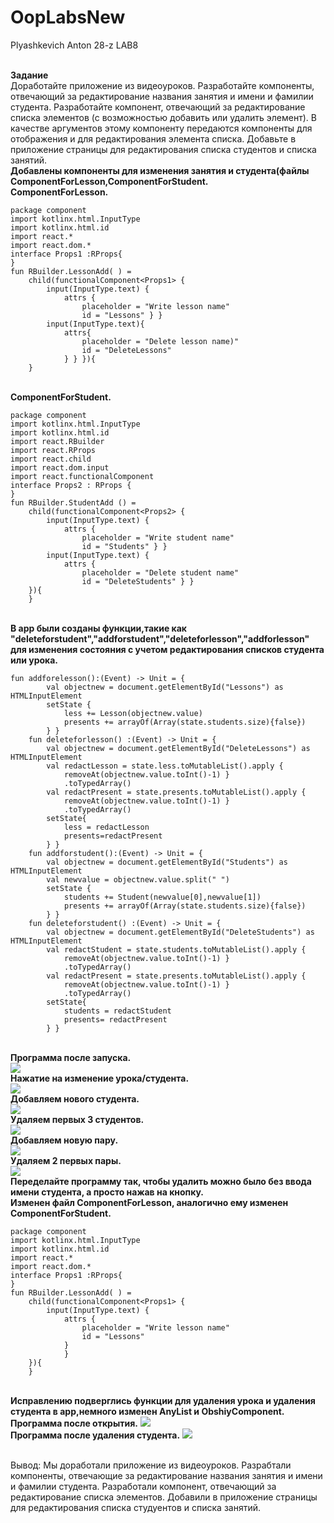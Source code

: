 # OopLabsNew
Plyashkevich Anton 28-z
LAB8

<br>**Задание**
<br>Доработайте приложение из видеоуроков. Разработайте компоненты, отвечающий за редактирование названия занятия и имени и фамилии студента. Разработайте компонент, отвечающий за редактирование списка элементов (с возможностью добавить или удалить элемент). В качестве аргументов этому компоненту передаются компоненты для отображения и для редактирования элемента списка. Добавьте в приложение страницы для редактирования списка студентов и списка занятий. 
<br>**Добавлены компоненты для изменения занятия и студента(файлы ComponentForLesson,ComponentForStudent.**
<br>**СomponentForLesson.**
```
package component
import kotlinx.html.InputType
import kotlinx.html.id
import react.*
import react.dom.*
interface Props1 :RProps{
}
fun RBuilder.LessonAdd( ) =
    child(functionalComponent<Props1> {
        input(InputType.text) {
            attrs {
                placeholder = "Write lesson name"
                id = "Lessons" } }
        input(InputType.text){
            attrs{
                placeholder = "Delete lesson name)"
                id = "DeleteLessons"
            } } }){
    }
```   
<br>**ComponentForStudent.**
```
package component
import kotlinx.html.InputType
import kotlinx.html.id
import react.RBuilder
import react.RProps
import react.child
import react.dom.input
import react.functionalComponent
interface Props2 : RProps {
}
fun RBuilder.StudentAdd () =
    child(functionalComponent<Props2> {
        input(InputType.text) {
            attrs {
                placeholder = "Write student name"
                id = "Students" } }
        input(InputType.text) {
            attrs {
                placeholder = "Delete student name"
                id = "DeleteStudents" } }
    }){
    }
 ```
<br>**В app были созданы функции,такие как "deleteforstudent","addforstudent","deleteforlesson","addforlesson" для изменения состояния с учетом редактирования списков студента или урока.**
```
fun addforelesson():(Event) -> Unit = {
        val objectnew = document.getElementById("Lessons") as HTMLInputElement
        setState {
            less += Lesson(objectnew.value)
            presents += arrayOf(Array(state.students.size){false})
        } }
    fun deleteforlesson() :(Event) -> Unit = {
        val objectnew = document.getElementById("DeleteLessons") as HTMLInputElement
        val redactLesson = state.less.toMutableList().apply {
            removeAt(objectnew.value.toInt()-1) }
            .toTypedArray()
        val redactPresent = state.presents.toMutableList().apply {
            removeAt(objectnew.value.toInt()-1) }
            .toTypedArray()
        setState{
            less = redactLesson
            presents=redactPresent
        } }
    fun addforstudent():(Event) -> Unit = {
        val objectnew = document.getElementById("Students") as HTMLInputElement
        val newvalue = objectnew.value.split(" ")
        setState {
            students += Student(newvalue[0],newvalue[1])
            presents += arrayOf(Array(state.students.size){false})
        } }
    fun deleteforstudent() :(Event) -> Unit = {
        val objectnew = document.getElementById("DeleteStudents") as HTMLInputElement
        val redactStudent = state.students.toMutableList().apply {
            removeAt(objectnew.value.toInt()-1) }
            .toTypedArray()
        val redactPresent = state.presents.toMutableList().apply {
            removeAt(objectnew.value.toInt()-1) }
            .toTypedArray()
        setState{
            students = redactStudent
            presents= redactPresent
        } }
```
<br>**Программа после запуска.**
<br><img src=https://cdn.discordapp.com/attachments/407510344509030400/706215821994885142/unknown.png>
<br>**Нажатие на изменение урока/студента.**
<br><img src=https://cdn.discordapp.com/attachments/407510344509030400/706216664726896710/unknown.png>
<br>**Добавляем нового студента.**
<br><img src=https://cdn.discordapp.com/attachments/407510344509030400/706217042088558672/unknown.png>
<br>**Удаляем первых 3 студентов.**
<br><img src=https://cdn.discordapp.com/attachments/407510344509030400/706217134388150312/unknown.png>
<br>**Добавляем новую пару.**
<br><img src=https://cdn.discordapp.com/attachments/407510344509030400/706217353536471110/unknown.png>
<br>**Удаляем 2 первых пары.**
<br><img src=https://cdn.discordapp.com/attachments/407510344509030400/706219236821041162/unknown.png>
<br>**Переделайте программу так, чтобы удалить можно было без ввода имени студента, а просто нажав на кнопку.**
<br>**Изменен файл ComponentForLesson, аналогично ему изменен ComponentForStudent.**
```
package component
import kotlinx.html.InputType
import kotlinx.html.id
import react.*
import react.dom.*
interface Props1 :RProps{
}
fun RBuilder.LessonAdd( ) =
    child(functionalComponent<Props1> {
        input(InputType.text) {
            attrs {
                placeholder = "Write lesson name"
                id = "Lessons"
            }
            }
    }){
    }
```
<br>**Исправлению подверглись функции для удаления урока и удаления студента в app,немного изменен AnyList и ObshiyComponent.**
<br>**Программа после открытия.**
<img src=https://cdn.discordapp.com/attachments/407510344509030400/707165682650972250/unknown.png>
<br>**Программа после удаления студента.**
<img src=https://cdn.discordapp.com/attachments/407510344509030400/707165849282281532/unknown.png>

<br> Вывод: Мы доработали приложение из видеоуроков. Разрабтали компоненты, отвечающие за редактирование названия занятия и имени и фамилии студента. Разработали компонент, отвечающий за редактирование списка элементов. Добавили в приложение страницы для редактирования списка студуентов и списка занятий.
    
